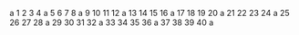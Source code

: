 a
1
2
3
4
a
5
6
7
8
a
9
10
11
12
a
13
14
15
16
a
17
18
19
20
a
21
22
23
24
a
25
26
27
28
a
29
30
31
32
a
33
34
35
36
a
37
38
39
40
a

